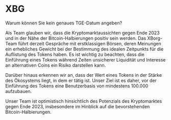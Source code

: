 # XBG

Warum können Sie kein genaues TGE-Datum angeben?

Als Team glauben wir, dass die Kryptomarktaussichten gegen Ende 2023 und in der Nähe der Bitcoin-Halbierungen positiv sein werden. Das XBorg-Team führt derzeit Gespräche mit erstklassigen Börsen, deren Meinungen ein erhebliches Gewicht bei der Bestimmung des idealen Zeitpunkts für die Auflistung des Tokens haben. Es ist wichtig zu beachten, dass die Einführung eines Tokens während Zeiten unsicherer Liquidität und Interesse an alternativen Coins ein Risiko darstellen kann.

Darüber hinaus erkennen wir an, dass der Wert eines Tokens in der Stärke des Ökosystems liegt, in dem er tätig ist. Unser Ziel ist es daher, vor der Einführung des Tokens eine Benutzerbasis von mindestens 100.000 aufzubauen.

Unser Team ist optimistisch hinsichtlich des Potenzials des Kryptomarktes gegen Ende 2023, insbesondere im Hinblick auf die bevorstehenden Bitcoin-Halbierungen.